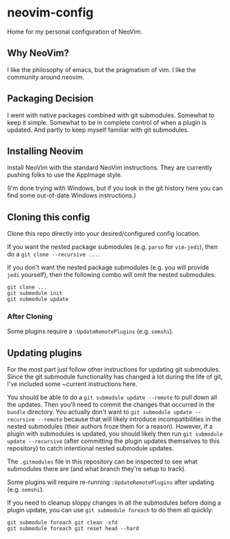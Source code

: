 # neovim-config
Home for my personal configuration of NeoVim.

## Why NeoVim?

I like the philosophy of emacs, but the pragmatism of vim.  I like the community around neovim.

## Packaging Decision

I went with native packages combined with git submodules.  Somewhat to keep it simple.  Somewhat to be in complete control of when a plugin is updated.  And partly to keep myself familiar with git submodules.

## Installing Neovim

Install NeoVim with the standard NeoVim instructions.  They are currently pushing folks to use the AppImage style.

(I'm done trying with Windows, but if you look in the git history here you can find some out-of-date Windows instructions.)

## Cloning this config

Clone this repo directly into your desired/configured config location.

If you want the nested package submodules (e.g. `parso` for `vim-jedi`), then do a `git clone --recursive ...`.

If you don't want the nested package submodules (e.g. you will provide `jedi` yourself), then the following combo will omit the nested submodules:

```
git clone ...
git submodule init
git submodule update
```

### After Cloning

Some plugins require a `:UpdateRemotePlugins` (e.g. `semshi`).

## Updating plugins

For the most part just follow other instructions for updating git submodules.  Since the git submodule functionality has changed a lot during the life of git, I've included some ~current instructions here.

You should be able to do a `git submodule update --remote` to pull down all the updates.  Then you'll need to commit the changes that occurred in the `bundle` directory.  You actually don't want to `git submodule update --recursive --remote` because that will likely introduce incompatibilities in the nested submodules (their authors froze them for a reason).  However, if a plugin with submodules is updated, you should likely then run `git submodule update --recursive` (after committing the plugin updates themselves to this repository) to catch intentional nested submodule updates.

The `.gitmodules` file in this repository can be inspected to see what submodules there are (and what branch they're setup to track).

Some plugins will require re-running `:UpdateRemotePlugins` after updating (e.g. `semshi`).

If you need to cleanup sloppy changes in all the submodules before doing a plugin update, you can use `git submodule foreach` to do them all quickly:
```
git submodule foreach git clean -xfd
git submodule foreach git reset head --hard
```
